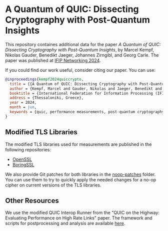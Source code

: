 # A Quantum of QUIC: Dissecting Cryptography with Post-Quantum Insights

This repository containes additional data for the paper *A Quantum of QUIC: Dissecting Cryptography with Post-Quantum Insights*, by Marcel Kempf, Nikolas Gauder, Benedikt Jaeger, Johannes Zirngibl, and Georg Carle.
The paper was published at [IFIP Networking 2024](https://networking.ifip.org/2024/).

If you could find our work useful, consider citing our paper. 
You can use:

```bibtex
@inproceedings{kempf2024quiccrypto,
  title = {{A Quantum of QUIC: Dissecting Cryptography with Post-Quantum Insights}},
  author = {Kempf, Marcel and Gauder, Nikolas and Jaeger, Benedikt and Zirngibl, Johannes and Carle, Georg},
  booktitle = {International Federation for Information Processing (IFIP) Networking Conference 2024},
  address = {Thessaloniki, Greece},
  year = 2024,
  month = jun,
  keywords = {quic, performance measurements, post-quantum cryptography},
}
```


## Modified TLS Libraries

The modified TLS libraries used for measurements are published in the following repositories:

* [OpenSSL](https://github.com/tumi8/openssl-quic-noop)
* [BoringSSL](https://github.com/tumi8/boringssl-noop)

We also provide Git patches for both libraries in the [noop-patches](/noop-patches) folder. You can use them to try to quickly apply the needed changes for a no-op cipher on current versions of the TLS libraries.

## Other Resources

We use the modified QUIC Interop Runner from the "QUIC on the Highway: Evaluating Performance on High Rate Links" paper. The framework and scripts for postprocessing and analysis are available [here](https://github.com/tumi8/quic-10g-paper).